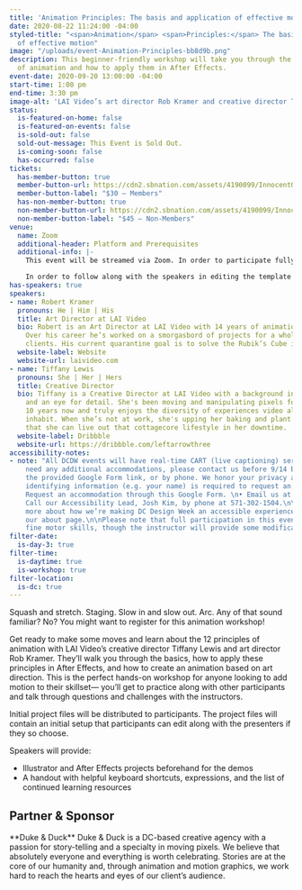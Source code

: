 ```yaml
---
title: 'Animation Principles: The basis and application of effective motion'
date: 2020-08-22 11:24:00 -04:00
styled-title: "<span>Animation</span> <span>Principles:</span> The basis and application
  of effective motion"
image: "/uploads/event-Animation-Principles-bb8d9b.png"
description: This beginner-friendly workshop will take you through the 12 principles
  of animation and how to apply them in After Effects.
event-date: 2020-09-20 13:00:00 -04:00
start-time: 1:00 pm
end-time: 3:30 pm
image-alt: 'LAI Video’s art director Rob Kramer and creative director Tiffany Lewis '
status:
  is-featured-on-home: false
  is-featured-on-events: false
  is-sold-out: false
  sold-out-message: This Event is Sold Out.
  is-coming-soon: false
  has-occurred: false
tickets:
  has-member-button: true
  member-button-url: https://cdn2.sbnation.com/assets/4190099/InnocentOddballBeaver.gif
  member-button-label: "$30 — Members"
  has-non-member-button: true
  non-member-button-url: https://cdn2.sbnation.com/assets/4190099/InnocentOddballBeaver.gif
  non-member-button-label: "$45 — Non-Members"
venue:
  name: Zoom
  additional-header: Platform and Prerequisites
  additional-info: |-
    This event will be streamed via Zoom. In order to participate fully, attendees should plan to join on the Zoom app via their computer, tablet, or mobile device with enough bandwidth to support viewing video. In order to ensure only those who have registered for the event are able to attend — and to create space for intimate conversations — only those whose display name fully matches the name on our registration list will be admitted from the waiting room. You can find more about joining our virtual events, including how to connect, directions to troubleshoot, and information about our refund policy in our [FAQ](/faqs/).

    In order to follow along with the speakers in editing the template After Effects file, participants will need a laptop or desktop computer with Adobe After Effects installed. No previous experience with After Effects is necessary to get the most out of this event.
has-speakers: true
speakers:
- name: Robert Kramer
  pronouns: He | Him | His
  title: Art Director at LAI Video
  bio: Robert is an Art Director at LAI Video with 14 years of animation experience.
    Over his career he’s worked on a smorgasbord of projects for a whole bunch of
    clients. His current quarantine goal is to solve the Rubik’s Cube in under a minute.
  website-label: Website
  website-url: laivideo.com
- name: Tiffany Lewis
  pronouns: She | Her | Hers
  title: Creative Director
  bio: Tiffany is a Creative Director at LAI Video with a background in motion graphics
    and an eye for detail. She's been moving and manipulating pixels for just about
    10 years now and truly enjoys the diversity of experiences video allows her to
    inhabit. When she’s not at work, she's upping her baking and plant care game so
    that she can live out that cottagecore lifestyle in her downtime.
  website-label: Dribbble
  website-url: https://dribbble.com/leftarrowthree
accessibility-notes:
- note: "All DCDW events will have real-time CART (live captioning) services. If you
    need any additional accommodations, please contact us before 9/14 by email, through
    the provided Google Form link, or by phone. We honor your privacy and no personally
    identifying information (e.g. your name) is required to request an accommodation.\n\n•
    Request an accommodation through this Google Form. \n• Email us at designweek@dc.aiga.org.\n•
    Call our Accessibility Lead, Josh Kim, by phone at 571-302-1504.\n\nYou can learn
    more about how we’re making DC Design Week an accessible experience by visiting
    our about page.\n\nPlease note that full participation in this event will require
    fine motor skills, though the instructor will provide some modifications."
filter-date:
  is-day-3: true
filter-time:
  is-daytime: true
  is-workshop: true
filter-location:
  is-dc: true
---
```


Squash and stretch. Staging. Slow in and slow out. Arc. Any of that sound familiar? No? You might want to register for this animation workshop!

Get ready to make some moves and learn about the 12 principles of animation with LAI Video’s creative director Tiffany Lewis and art director Rob Kramer. They’ll walk you through the basics, how to apply these principles in After Effects, and how to create an animation based on art direction. This is the perfect hands-on workshop for anyone looking to add motion to their skillset— you’ll get to practice along with other participants and talk through questions and challenges with the instructors.

Initial project files will be distributed to participants. The project files will contain an initial setup that participants can edit along with the presenters if they so choose.

Speakers will provide:
* Illustrator and After Effects projects beforehand for the demos
* A handout with helpful keyboard shortcuts, expressions, and the list of continued learning resources

<h2>Partner & Sponsor</h2>
**Duke & Duck**
Duke & Duck is a DC-based creative agency with a passion for story-telling and a specialty in moving pixels. We believe that absolutely everyone and everything is worth celebrating. Stories are at the core of our humanity and, through animation and motion graphics, we work hard to reach the hearts and eyes of our client’s audience.
